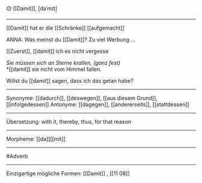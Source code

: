 🟡 [[Damit]], [daˈmɪt]

---
[[Damit]] hat er die [[Schränke]] [[aufgemacht]]

ANNA: Was meinst du [[Damit]]? Zu viel Werbung …  

[[Zuerst]], [[damit]] ich es nicht vergesse

*Sie müssen sich an Sterne krallen, (ganz fest)*  
*[[damit]] sie nicht vom Himmel fallen.

Willst du [[damit]] sagen, dass ich das getan habe?

---
Synonyme: [[dadurch]], [[deswegen]], [[aus diesem Grund]], [[infolgedessen]]
Antonyme: [[dagegen]], [[andererseits]], [[stattdessen]]

---
Übersetzung: with it, thereby, thus, for that reason

---
Morpheme:
[[da]][[mit]]

---
#Adverb

---
Einzigartige mögliche Formen: 
[[Damit]]
, [[11 08]]